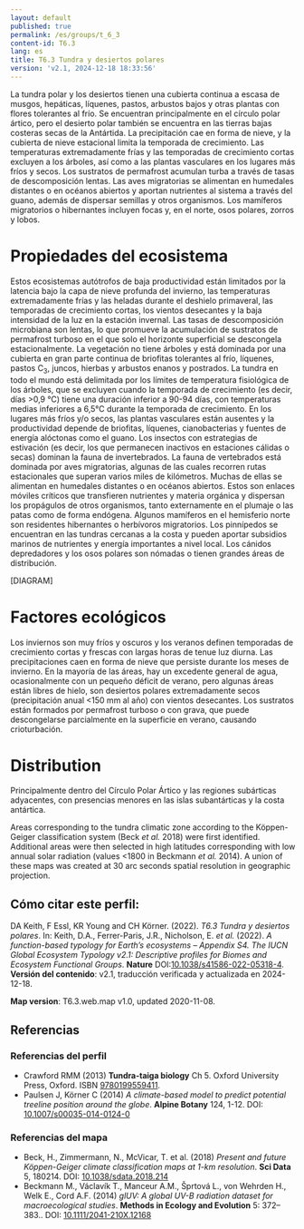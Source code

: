```yaml
---
layout: default
published: true
permalink: /es/groups/t_6_3
content-id: T6.3
lang: es
title: T6.3 Tundra y desiertos polares
version: 'v2.1, 2024-12-18 18:33:56'
---
```


La tundra polar y los desiertos tienen una cubierta continua a escasa de musgos, hepáticas, líquenes, pastos, arbustos bajos y otras plantas con flores tolerantes al frío. Se encuentran principalmente en el círculo polar ártico, pero el desierto polar también se encuentra en las tierras bajas costeras secas de la Antártida. La precipitación cae en forma de nieve, y la cubierta de nieve estacional limita la temporada de crecimiento. Las temperaturas extremadamente frías y las temporadas de crecimiento cortas excluyen a los árboles, así como a las plantas vasculares en los lugares más fríos y secos. Los sustratos de permafrost acumulan turba a través de tasas de descomposición lentas. Las aves migratorias se alimentan en humedales distantes o en océanos abiertos y aportan nutrientes al sistema a través del guano, además de dispersar semillas y otros organismos. Los mamíferos migratorios o hibernantes incluyen focas y, en el norte, osos polares, zorros y lobos.

# Propiedades del ecosistema
 
Estos ecosistemas autótrofos de baja productividad están limitados por la latencia bajo la capa de nieve profunda del invierno, las temperaturas extremadamente frías y las heladas durante el deshielo primaveral, las temporadas de crecimiento cortas, los vientos desecantes y la baja intensidad de la luz en la estación invernal. Las tasas de descomposición microbiana son lentas, lo que promueve la acumulación de sustratos de permafrost turboso en el que solo el horizonte superficial se descongela estacionalmente. La vegetación no tiene árboles y está dominada por una cubierta en gran parte continua de briofitas tolerantes al frío, líquenes, pastos C<sub>3</sub>, juncos, hierbas y arbustos enanos y postrados. La tundra en todo el mundo está delimitada por los límites de temperatura fisiológica de los árboles, que se excluyen cuando la temporada de crecimiento (es decir, días >0,9 °C) tiene una duración inferior a 90-94 días, con temperaturas medias inferiores a 6,5 ​​°C durante la temporada de crecimiento. En los lugares más fríos y/o secos, las plantas vasculares están ausentes y la productividad depende de briofitas, líquenes, cianobacterias y fuentes de energía alóctonas como el guano. Los insectos con estrategias de estivación (es decir, los que permanecen inactivos en estaciones cálidas o secas) dominan la fauna de invertebrados. La fauna de vertebrados está dominada por aves migratorias, algunas de las cuales recorren rutas estacionales que superan varios miles de kilómetros. Muchas de ellas se alimentan en humedales distantes o en océanos abiertos. Estos son enlaces móviles críticos que transfieren nutrientes y materia orgánica y dispersan los propágulos de otros organismos, tanto externamente en el plumaje o las patas como de forma endógena. Algunos mamíferos en el hemisferio norte son residentes hibernantes o herbívoros migratorios. Los pinnípedos se encuentran en las tundras cercanas a la costa y pueden aportar subsidios marinos de nutrientes y energía importantes a nivel local. Los cánidos depredadores y los osos polares son nómadas o tienen grandes áreas de distribución.

[DIAGRAM]

# Factores ecológicos
 
Los inviernos son muy fríos y oscuros y los veranos definen temporadas de crecimiento cortas y frescas con largas horas de tenue luz diurna. Las precipitaciones caen en forma de nieve que persiste durante los meses de invierno. En la mayoría de las áreas, hay un excedente general de agua, ocasionalmente con un pequeño déficit de verano, pero algunas áreas están libres de hielo, son desiertos polares extremadamente secos (precipitación anual <150 mm al año) con vientos desecantes. Los sustratos están formados por permafrost turboso o con grava, que puede descongelarse parcialmente en la superficie en verano, causando crioturbación.
 
# Distribution
 
Principalmente dentro del Círculo Polar Ártico y las regiones subárticas adyacentes, con presencias menores en las islas subantárticas y la costa antártica.

Areas corresponding to the tundra climatic zone according to the Köppen-Geiger classification system (Beck _et al._ 2018) were first identified. Additional areas were then selected in high latitudes corresponding with low annual solar radiation (values <1800 in Beckmann _et al._ 2014). A union of these maps was created at 30 arc seconds spatial resolution in geographic projection.

## Cómo citar este perfil:

DA Keith, F Essl, KR Young and CH Körner. (2022). *T6.3 Tundra y desiertos polares*. In: Keith, D.A., Ferrer-Paris, J.R., Nicholson, E. *et al.* (2022). *A function-based typology for Earth’s ecosystems – Appendix S4. The IUCN Global Ecosystem Typology v2.1: Descriptive profiles for Biomes and Ecosystem Functional Groups*. **Nature** DOI:[10.1038/s41586-022-05318-4](https://doi.org/10.1038/s41586-022-05318-4).
**Versión del contenido**: v2.1, traducción verificada y actualizada en 2024-12-18.

**Map version**: T6.3.web.map v1.0, updated 2020-11-08.

## Referencias

### Referencias del perfil
* Crawford RMM  (2013) **Tundra-taiga biology** Ch 5. Oxford University Press, Oxford. ISBN [9780199559411](https://global.oup.com/academic/product/tundra-taiga-biology-9780199559411).
* Paulsen J, Körner C (2014) *A climate-based model to predict potential treeline position around the globe*. **Alpine Botany** 124, 1-12. DOI: [10.1007/s00035-014-0124-0](http://doi.org/10.1007/s00035-014-0124-0)

### Referencias del mapa
* Beck, H., Zimmermann, N., McVicar, T. et al. (2018) *Present and future Köppen-Geiger climate classification maps at 1-km resolution*. **Sci Data** 5, 180214. DOI: [10.1038/sdata.2018.214](http://doi.org/10.1038/sdata.2018.214)
* Beckmann M., Václavík T., Manceur A.M., Šprtová L., von Wehrden H., Welk E., Cord A.F.  (2014) *glUV: A global UV-B radiation dataset for macroecological studies*. **Methods in Ecology and Evolution** 5: 372–383.. DOI: [10.1111/2041-210X.12168](http://doi.org/10.1111/2041-210X.12168)
